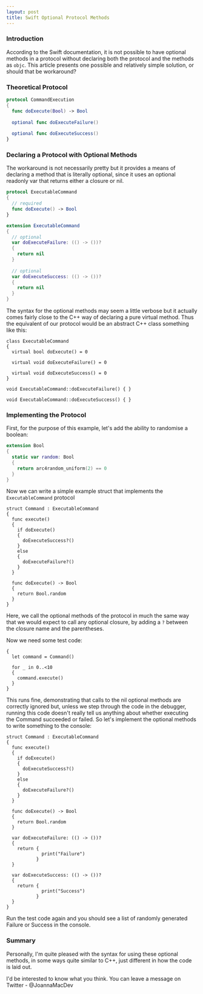 ```yaml
---
layout: post
title: Swift Optional Protocol Methods
---
```


### Introduction

According to the Swift documentation, it is not possible to have optional methods in a protocol without declaring both the protocol and the methods as `objc`. This article presents one possible and relatively simple solution, or should that be workaround?

### Theoretical Protocol

```swift
protocol CommandExecution
{
  func doExecute(Bool) -> Bool
  
  optional func doExecuteFailure()
  
  optional func doExecuteSuccess()
}
```

### Declaring a Protocol with Optional Methods

The workaround is not necessarily pretty but it provides a means of declaring a method that is literally optional, since it uses an optional readonly var that returns either a closure or nil.

```swift
protocol ExecutableCommand
{
  // required
  func doExecute() -> Bool
}

extension ExecutableCommand
{
  // optional
  var doExecuteFailure: (() -> ())?
  {
    return nil
  }
  
  // optional
  var doExecuteSuccess: (() -> ())?
  {
    return nil
  }
}
```

The syntax for the optional methods may seem a little verbose but it actually comes fairly close to the C++ way of declaring a pure virtual method. Thus the equivalent of our protocol would be an abstract C++ class something like this:


```
class ExecutableCommand
{
  virtual bool doExecute() = 0
  
  virtual void doExecuteFailure() = 0
  
  virtual void doExecuteSuccess() = 0
}

void ExecutableCommand::doExecuteFailure() { }

void ExecutableCommand::doExecuteSuccess() { }
```

### Implementing the Protocol

First, for the purpose of this example, let's add the ability to randomise a boolean:

```swift
extension Bool
{
  static var random: Bool
  {
    return arc4random_uniform(2) == 0
  }
}
```

Now we can write a simple example struct that implements the `ExecutableCommand` protocol

```
struct Command : ExecutableCommand
{
  func execute()
  {
    if doExecute()
    {
      doExecuteSuccess?()
    }
    else
    {
      doExecuteFailure?()
    }
  }
  
  func doExecute() -> Bool
  {
    return Bool.random
  }
}
```

Here, we call the optional methods of the protocol in much the same way that we would expect to call any optional closure, by adding a `?` between the closure name and the parentheses.

Now we need some test code:

```
{
  let command = Command()
  
  for _ in 0..<10
  {
    command.execute()
  }
}
```

This runs fine, demonstrating that calls to the nil optional methods are correctly ignored but, unless we step through the code in the debugger, running this code doesn't really tell us anything about whether executing the Command succeeded or failed. So let's implement the optional methods to write something to the console:

```
struct Command : ExecutableCommand
{
  func execute()
  {
    if doExecute()
    {
      doExecuteSuccess?()
    }
    else
    {
      doExecuteFailure?()
    }
  }
  
  func doExecute() -> Bool
  {
    return Bool.random
  }
  
  var doExecuteFailure: (() -> ())?
  {
    return {
             print("Failure")
           }
  }
  
  var doExecuteSuccess: (() -> ())?
  {
    return {
             print("Success")
           }
  }
}

```

Run the test code again and you should see a list of randomly generated Failure or Success in the console.

### Summary

Personally, I'm quite pleased with the syntax for using these optional methods, in some ways quite similar to C++, just different in how the code is laid out.

I'd be interested to know what you think. You can leave a message on Twitter - @JoannaMacDev
